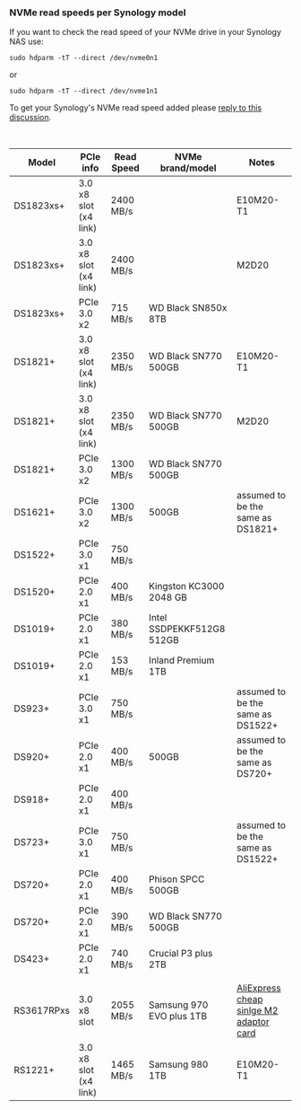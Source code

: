 ### NVMe read speeds per Synology model

If you want to check the read speed of your NVMe drive in your Synology NAS use:
```
sudo hdparm -tT --direct /dev/nvme0n1
```
or
```
sudo hdparm -tT --direct /dev/nvme1n1
```

To get your Synology's NVMe read speed added please [reply to this discussion](https://github.com/007revad/Synology_Information_Wiki/discussions/21).

<br>

| Model   | PCIe info | Read Speed | NVMe brand/model     | Notes |
|---------|-----------|------------|----------------------|-------|
| DS1823xs+ | 3.0 x8 slot (x4 link) | 2400 MB/s  |  | E10M20-T1 |
| DS1823xs+ | 3.0 x8 slot (x4 link) | 2400 MB/s  |  | M2D20 |
| DS1823xs+ | PCIe 3.0 x2 | 715 MB/s | WD Black SN850x 8TB | |
| DS1821+ | 3.0 x8 slot (x4 link) | 2350 MB/s  | WD Black SN770 500GB | E10M20-T1 |
| DS1821+ | 3.0 x8 slot (x4 link) | 2350 MB/s  | WD Black SN770 500GB | M2D20 |
| DS1821+ | PCIe 3.0 x2 | 1300 MB/s  | WD Black SN770 500GB |  |
| DS1621+ | PCIe 3.0 x2 | 1300 MB/s  | 500GB | assumed to be the same as DS1821+ |
| DS1522+ | PCIe 3.0 x1 |  750 MB/s  | |
| DS1520+ | PCIe 2.0 x1 |  400 MB/s  | Kingston KC3000 2048 GB | |
| DS1019+ | PCIe 2.0 x1 |  380 MB/s  | Intel SSDPEKKF512G8 512GB |  |
| DS1019+ | PCIe 2.0 x1 |  153 MB/s  | Inland Premium 1TB |  |
| DS923+  | PCIe 3.0 x1 |  750 MB/s  | | assumed to be the same as DS1522+ |
| DS920+  | PCIe 2.0 x1 |  400 MB/s  | 500GB | assumed to be the same as DS720+ |
| DS918+  | PCIe 2.0 x1 |  400 MB/s  |  |  |
| DS723+  | PCIe 3.0 x1 |  750 MB/s  | | assumed to be the same as DS1522+ |
| DS720+  | PCIe 2.0 x1 |  400 MB/s  | Phison SPCC 500GB |  |
| DS720+  | PCIe 2.0 x1 |  390 MB/s  | WD Black SN770 500GB |  |
| DS423+  | PCIe 2.0 x1 |  740 MB/s  | Crucial P3 plus 2TB |  |
|  |  |  |  |  |
| RS3617RPxs | 3.0 x8 slot | 2055 MB/s | Samsung 970 EVO plus 1TB | [AliExpress cheap sinlge M2 adaptor card](https://www.aliexpress.com/item/1005002603686315.html) |
| RS1221+ | 3.0 x8 slot (x4 link) | 1465 MB/s | Samsung 980 1TB | E10M20-T1 |
